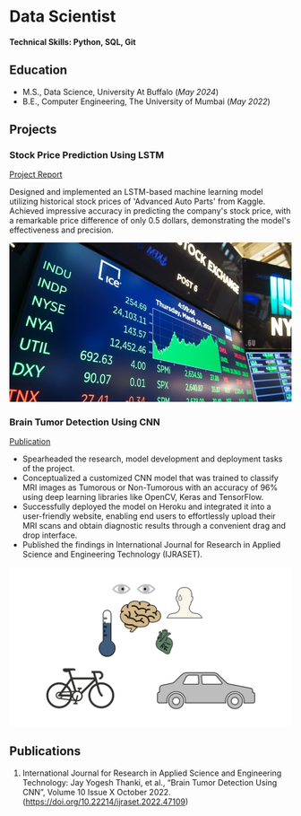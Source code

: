 # Data Scientist

#### Technical Skills: Python, SQL, Git

## Education							       		
- M.S., Data Science, University At Buffalo  (_May 2024_)	 			        		
- B.E., Computer Engineering, The University of Mumbai (_May 2022_)

## Projects
### Stock Price Prediction Using LSTM
[Project Report](https://drive.google.com/file/d/1F9zw2iQxF6zAD56bTwn5niXEtaRmrNDa/view?usp=sharing)


Designed and implemented an LSTM-based machine learning model utilizing historical stock prices of 'Advanced Auto Parts' from Kaggle.
Achieved impressive accuracy in predicting the company's stock price, with a remarkable price difference of only 0.5 dollars, demonstrating the model's effectiveness and precision.

![Stock Price Prediction](/assets/img/stockpriceprediction.jpg)

### Brain Tumor Detection Using CNN
[Publication](https://doi.org/10.22214/ijraset.2022.47109)

-	Spearheaded the research, model development and deployment tasks of the project.
-	Conceptualized a customized CNN model that was trained to classify MRI images as Tumorous or Non-Tumorous with an accuracy of 96% using deep learning libraries like OpenCV, Keras and TensorFlow.
-	Successfully deployed the model on Heroku and integrated it into a user-friendly website, enabling end users to effortlessly upload their MRI scans and obtain diagnostic results through a convenient drag and drop interface.
-	Published the findings in International Journal for Research in Applied Science and Engineering Technology (IJRASET).

![Bike Study](/assets/img/bike_study.jpeg)


## Publications
1. International Journal for Research in Applied Science and Engineering Technology: Jay Yogesh Thanki, et al., “Brain Tumor Detection Using CNN”, Volume 10 Issue X October 2022.
 (https://doi.org/10.22214/ijraset.2022.47109)

